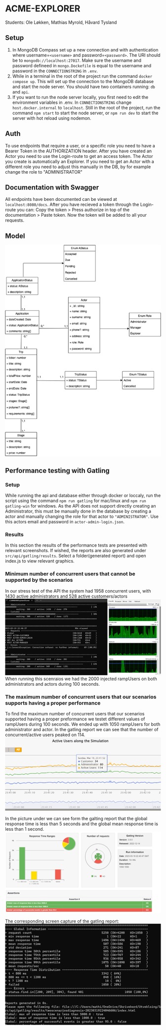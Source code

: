 # ACME-EXPLORER

Students: Ole Løkken, Mathias Myrold, Håvard Tysland

## Setup

1. In MongoDB Compass set up a new connection and with authentication where username=`<username>` and password=`<password>`. The URI should be to `mongodb://localhost:27017`. Make sure the username and password defineed in `mongo.Dockefile` is equal to the username and password in the `CONNECTIONSTRING` in `.env`.
2. While in a terminal in the root of the project run the command `docker compose up`. This will set up the connection to the MongoDB database and start the node server. You should have two containers running: `db` and `api`.
3. If you want to run the node server locally, you first need to edit the environment variables in .env. In `CONNECTIONSTRING` change `host.docker.internal` to `localhost`. Still in the root of the project, run the command `npm start` to start the node server, or `npm run dev` to start the server with hot reload using nodemon.

## Auth

To use endpoints that require a user, or a specific role you need to have a Bearer Token in the AUTHORIZATION header. After you have created an Actor you need to use the Login-route to get an access token. The Actor you create is automatically an Explorer. If you need to get an Actor with a different role you need to adjust this manually in the DB, by for example change the role to "ADMINISTRATOR"

## Documentation with Swagger

All endpoints have been documented can be viewed at `localhost:8080/docs`. After you have recieved a token through the Login-route you can: Copy the token > Press authorize in top of the documentation > Paste token. Now the token will be added to all your requests.

## Model

<img src="./assets/model.png">

## Performance testing with Gatling

### Setup

While running the api and database either through docker or loccaly, run the script using the command `npm run gatling` for mac/linux and `npm run gatling-win` for windows. As the API does not support directly creating an Administrator, this must be manually done in the database by creating a actor and manually changing the role for that actor to `"ADMINISTRATOR"`. Use this actors email and password in `actor-admin-login.json`.

### Results

In this section the results of the performance tests are presented with relevant screenshots. If wished, the reports are also generated under `src/api/gatling/results`. Select a folder(generated report) and open index.js to view relevant graphics.

### Minimum number of concurrent users that cannot be supported by the scenarios

In our stress test of the API the system had 1958 concurrent users, with 1430 active administrators and 528 active customers/actors
<img src="./assets/2000200Limit.png">
When running this scenraios we had the 2000 injected rampUsers on both administrators and actors during 100 seconds.

### The maximum number of concurrent users that our scenarios supports having a proper performance

To find the maximum number of concurrent users that our scenarios supported having a proper preformance we testet different values of rampUsers during 100 seconds. We ended up with 1050 rampUsers for both administrator and actor. In the gatling report we can see that the number of concurrent/active users peaked on 114.
<img src="./assets/ActiveUsers10501050.png">

In the picture under we can see form the galting report that the global response time is less than 5 seconds and the global mean response time is less than 1 second.
<img src="./assets/fulloverview10501050.png">

The corresponding screen capture of the gatling report:
<img src="./assets/gatlinReport10501050.png">
